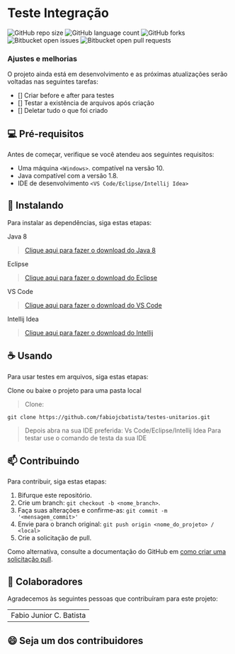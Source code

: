 # Teste Integração

![GitHub repo size](https://img.shields.io/github/repo-size/fabiojcbatista/TesteIntegracao?style=for-the-badge)
![GitHub language count](https://img.shields.io/github/languages/count/fabiojcbatista/TesteIntegracao?style=for-the-badge)
![GitHub forks](https://img.shields.io/github/forks/fabiojcbatista/TesteIntegracao?style=for-the-badge)
![Bitbucket open issues](https://img.shields.io/bitbucket/issues/fabiojcbatista/TesteIntegracaos?style=for-the-badge)
![Bitbucket open pull requests](https://img.shields.io/bitbucket/pr-raw/fabiojcbatista/TesteIntegracao?style=for-the-badge)


### Ajustes e melhorias

O projeto ainda está em desenvolvimento e as próximas atualizações serão voltadas nas seguintes tarefas:

- [] Criar before e after para testes
- [] Testar a existência de arquivos após criação
- [] Deletar tudo o que foi criado

## 💻 Pré-requisitos

Antes de começar, verifique se você atendeu aos seguintes requisitos:

- Uma máquina `<Windows>`. compatível na versão 10.
- Java compatível com a versão 1.8.
- IDE de desenvolvimento `<VS Code/Eclipse/Intellij Idea>`

## 🚀 Instalando

Para instalar as dependências, siga estas etapas:


Java 8

> [Clique aqui para fazer o download do Java 8](https://javadl.oracle.com/webapps/download/AutoDL?BundleId=246471_2dee051a5d0647d5be72a7c0abff270e)

Eclipse

> [Clique aqui para fazer o download do Eclipse](https://www.eclipse.org/downloads/)

VS Code

> [Clique aqui para fazer o download do VS Code](https://code.visualstudio.com/download)

Intellij Idea

> [Clique aqui para fazer o download do Intellij](https://www.jetbrains.com/pt-br/idea/download/)

## ☕ Usando

Para usar testes em arquivos, siga estas etapas:

Clone ou baixe o projeto para uma pasta local

> Clone:

```
git clone https://github.com/fabiojcbatista/testes-unitarios.git
```

> Depois abra na sua IDE preferida: Vs Code/Eclipse/Intellij Idea
> Para testar use o comando de testa da sua IDE

## 📫 Contribuindo

Para contribuir, siga estas etapas:

1. Bifurque este repositório.
2. Crie um branch: `git checkout -b <nome_branch>`.
3. Faça suas alterações e confirme-as: `git commit -m '<mensagem_commit>'`
4. Envie para o branch original: `git push origin <nome_do_projeto> / <local>`
5. Crie a solicitação de pull.

Como alternativa, consulte a documentação do GitHub em [como criar uma solicitação pull](https://help.github.com/en/github/collaborating-with-issues-and-pull-requests/creating-a-pull-request).

## 🤝 Colaboradores

Agradecemos às seguintes pessoas que contribuíram para este projeto:

<table>
  <tr>
    <td align="center">Fabio Junior C. Batista</td>

  </tr>
</table>

## 😄 Seja um dos contribuidores<br>
